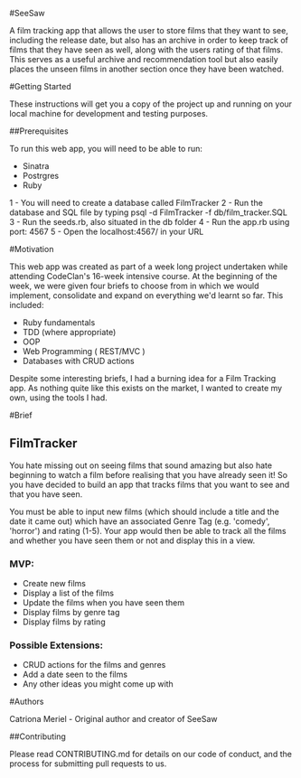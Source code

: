 #SeeSaw

A film tracking app that allows the user to store films that they want to see, including the release date, but also has an archive in order to keep track of films that they have seen as well, along with the users rating of that films. This serves as a useful archive and recommendation tool but also easily places the unseen films in another section once they have been watched.

#Getting Started

These instructions will get you a copy of the project up and running on your local machine for development and testing purposes.

##Prerequisites

To run this web app, you will need to be able to run:
- Sinatra
- Postrgres
- Ruby

1 - You will need to create a database called FilmTracker
2 - Run the database and SQL file by typing psql -d FilmTracker -f db/film_tracker.SQL
3 - Run the seeds.rb, also situated in the db folder
4 - Run the app.rb using port: 4567
5 - Open the localhost:4567/ in your URL

#Motivation

This web app was created as part of a week long project undertaken while attending CodeClan's 16-week intensive course. At the beginning of the week, we were given four briefs to choose from in which we would implement, consolidate and expand on everything we'd learnt so far.
This included:
- Ruby fundamentals
- TDD (where appropriate)
- OOP
- Web Programming ( REST/MVC )
- Databases with CRUD actions

Despite some interesting briefs, I had a burning idea for a Film Tracking app. As nothing quite like this exists on the market, I wanted to create my own, using the tools I had.


#Brief

## FilmTracker
You hate missing out on seeing films that sound amazing but also hate beginning to watch a film before realising that you have already seen it! So you have decided to build an app that tracks films that you want to see and that you have seen.

You must be able to input new films (which should include a title and the date it came out) which have an associated Genre Tag (e.g. 'comedy', 'horror') and rating (1-5). Your app would then be able to track all the films and whether you have seen them or not and display this in a view.

### MVP:

- Create new films
- Display a list of the films
- Update the films when you have seen them
- Display films by genre tag
- Display films by rating

### Possible Extensions:

- CRUD actions for the films and genres
- Add a date seen to the films
- Any other ideas you might come up with


#Authors

Catriona Meriel - Original author and creator of SeeSaw


##Contributing

Please read CONTRIBUTING.md for details on our code of conduct, and the process for submitting pull requests to us.
